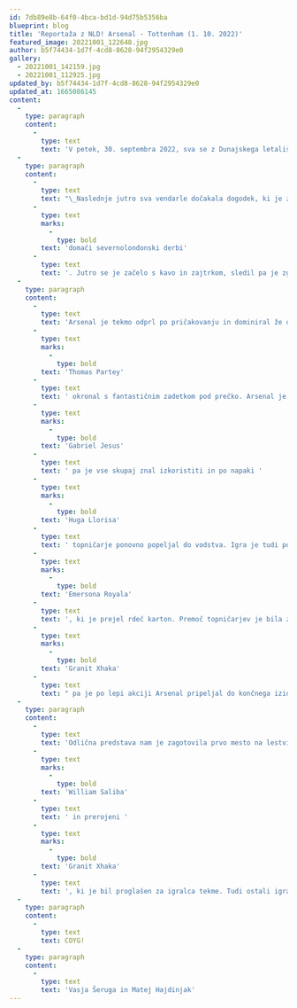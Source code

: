 ```yaml
---
id: 7db89e8b-64f0-4bca-bd1d-94d75b5356ba
blueprint: blog
title: 'Reportaža z NLD! Arsenal - Tottenham (1. 10. 2022)'
featured_image: 20221001_122648.jpg
author: b5f74434-1d7f-4cd8-8628-94f2954329e0
gallery:
  - 20221001_142159.jpg
  - 20221001_112925.jpg
updated_by: b5f74434-1d7f-4cd8-8628-94f2954329e0
updated_at: 1665086145
content:
  -
    type: paragraph
    content:
      -
        type: text
        text: 'V petek, 30. septembra 2022, sva se z Dunajskega letališča odpravila na vikend oddih v London. Že v petek je bilo moč čutiti vznemirjenje, ki ga je prinašala sobotna tekma, odlične predstave iz začetka letošnje sezone pa so k temu zgolj pripomogle.'
  -
    type: paragraph
    content:
      -
        type: text
        text: "\_Naslednje jutro sva vendarle dočakala dogodek, ki je za vsakega navijača Arsenala najpomembnejši v sezoni – "
      -
        type: text
        marks:
          -
            type: bold
        text: 'domači severnolondonski derbi'
      -
        type: text
        text: '. Jutro se je začelo s kavo in zajtrkom, sledil pa je zgodnji odhod do stadiona Emirates. Kot se spodobi, sva se najprej ustavila v The Armouryju, za tem pa sva se odpravila še v bližnji pub The Tollington, kjer sva ogrela glasilke in se okrepčala pred tekmo. Vzdušje pred stadionom je bilo odlično, vse skupaj pa se je zgolj stopnjevalo, ko sva se premikala do najinih sedežev. Sledila je slaba ura nestrpnega čakanja, nakar smo prisotni na stadionu slišali prvi sodniški žvižg. '
  -
    type: paragraph
    content:
      -
        type: text
        text: 'Arsenal je tekmo odprl po pričakovanju in dominiral že od prve minute. Dominantno igro je že po slabih 20 minutah '
      -
        type: text
        marks:
          -
            type: bold
        text: 'Thomas Partey'
      -
        type: text
        text: ' okronal s fantastičnim zadetkom pod prečko. Arsenal je tempo držal skozi celoten prvi polčas, nakar je Tottenham praktično iz nič prišel do enajstmetrovke in jo tudi izkoristil. Sledil je oddih med polčasoma, živci pa so bili napeti, kot še nikoli. Drugi polčas se je začel v podobni luči, kot je potekal celoten prvi, '
      -
        type: text
        marks:
          -
            type: bold
        text: 'Gabriel Jesus'
      -
        type: text
        text: ' pa je vse skupaj znal izkoristiti in po napaki '
      -
        type: text
        marks:
          -
            type: bold
        text: 'Huga Llorisa'
      -
        type: text
        text: ' topničarje ponovno popeljal do vodstva. Igra je tudi po tem zadetku potekala po Arsenalovih notah, Tottenham pa je v 62. minuti ostal še brez '
      -
        type: text
        marks:
          -
            type: bold
        text: 'Emersona Royala'
      -
        type: text
        text: ', ki je prejel rdeč karton. Premoč topničarjev je bila za tem še bolj izrazita, '
      -
        type: text
        marks:
          -
            type: bold
        text: 'Granit Xhaka'
      -
        type: text
        text: " pa je po lepi akciji Arsenal pripeljal do končnega izida 3:1. Rezultat bi, vsaj glede na videno, lahko bil še precej višji v Arsenalovo korist. Po tekmi je sledilo rajanje na stadionu in v barih v njegovi neposredni bližini.\_"
  -
    type: paragraph
    content:
      -
        type: text
        text: 'Odlična predstava nam je zagotovila prvo mesto na lestvici tudi po koncu 8. kroga, ne glede na razplete ostalih tekem. Na tekmi so izstopali predvsem Thomas Partey, '
      -
        type: text
        marks:
          -
            type: bold
        text: 'William Saliba'
      -
        type: text
        text: ' in prerojeni '
      -
        type: text
        marks:
          -
            type: bold
        text: 'Granit Xhaka'
      -
        type: text
        text: ', ki je bil proglašen za igralca tekme. Tudi ostali igralci Arsenala so odigrali odlično tekmo in ekipo varno pripeljali do polnega izkupička. Upajmo, da fantje nadaljujejo v slogu, v kakršnem so sezono začeli.'
  -
    type: paragraph
    content:
      -
        type: text
        text: COYG!
  -
    type: paragraph
    content:
      -
        type: text
        text: 'Vasja Šeruga in Matej Hajdinjak'
---
```

